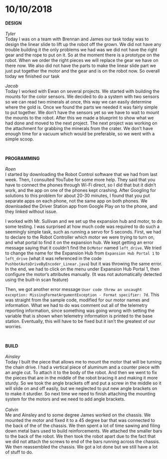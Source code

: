 # 10/10/2018

**DESIGN**
<br>
<br>
_Tyler_
<br>
Today I was on a team with Brennan and James our task today was to design the linear slide to lift up the robot off the grown. We did not have any trouble building it the only problems we had was we did not have the right gear and the rope to put on it. So at the moment  there is a prototype on the robot. When we order the right pieces we will replace the gear we have on there now. We also did not have the parts to make the linear slide part we just put together the motor and the gear and is on the robot now. So overall today we finished our task 

_Jacob_<br>
Today I worked with Ewan on several projects. We started with building the mounts for the color sensors. We decided to do a system with two sensors so we can read two minerals at once, this way we can easily determine where the gold is. Once we found the parts we needed it was fairly simple to put together. We don’t have the sensors yet so we have to wait to mount the mounts to the robot. After this we made a blueprint to show what we had done and moved to the next project. The next project was working on the attachment for grabbing the minerals from the crater. We don’t have enough time for a vacuum which would be preferable, so we went with a simple scoop.

<br>

**PROGRAMMING**
<br>
<br>
_Roen_<br>
I started by downloading the Robot Control software that we had from last week. Then, I consulted YouTube for some more help. They said that you have to connect the phones through Wi-Fi direct, so I did that but it didn’t work, and the app on one of the phones kept crashing. After Googling for solutions to this problem for about 20-30 minutes, I found that you put separate apps on each phone, not the same app on both phones. We downloaded the Driver Station app from Google Play on to the phone, and they linked without issue.

I worked with Mr. Sullivan and we set up the expansion hub and motor, to do some testing. I was surprised at how much code was required to do such a seemingly simple task, such as running a servo for 5 seconds. First, we had to declare to the Robot Controller which motor we were trying to turn on, and what portal to find it on the expansion hub. We kept getting an error message saying that it couldn’t find the ```DcMotor``` named ```left_drive```. We tried to change the name for the Expansion Hub from ```Expansion Hub Portal 1``` to ```left_drive``` (what it was referenced in the code ```PushbotAutoDriveByEncoder_Linear.java```) but it was throwing the same error. In the end, we had to click on the menu under Expansion Hub Portal 1, then configure the motor’s attributes manually. (It was not automatically detected using the built-in scan feature) 

Then, we got another error message ```User code threw an uncaught exception: MissingFormatArgumentException - Format specifier: 7d```. This was straight from the sample code, modified for our motor names and information. What we had to do was comment out all of the telemetry reporting information, since something was going wrong with setting the variable that is shown when telemetry information is printed to the base station. Eventually, this will have to be fixed but it isn’t the greatest of our worries.

<br>

**BUILD**
<br>
<br>
_Ainsley_<br>
Today I built the piece that allows me to mount the motor that will be turning the chain drive. I had a vertical piece of aluminum and a counter piece with an angle cut. To attach it to the body of the robot. And then we went to fix the pieces that are in the middle of the robot bracing it and making it more sturdy. So we took the angle brackets off and put a screw in the middle so it will slide on and off easily, but we neglected to put new angle brackets on to make it sturdier. So next time we need to finish attaching the mounting system for the motors and we need to add angle brackets. 
<br>
<br>
_Calvin_<br>
Me and Ainsley and to some degree James worked on the chassis. We mounted the motor and fixed it to a 45 degree bar that was connected to the back of the of the chassis. We then spent a lot of time sawing and filing down metal bars used to build reinforcements. We attached the smaller bars to the back of the robot. We then took the robot apart due to the fact that we did not attach the screws to end of the bars running across the chassis. We then reassembled the chassis. We got a lot done but we still have a lot of stuff to do.
